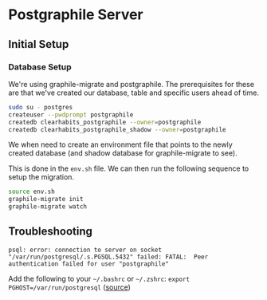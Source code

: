 # Postgraphile Server

## Initial Setup

### Database Setup

We're using graphile-migrate and postgraphile. The prerequisites for these are that we've created our database, table and specific users ahead of time.

``` bash
sudo su - postgres
createuser --pwdprompt postgraphile
createdb clearhabits_postgraphile --owner=postgraphile
createdb clearhabits_postgraphile_shadow --owner=postgraphile
```

We when need to create an environment file that points to the newly created database (and shadow database for graphile-migrate to see).

This is done in the `env.sh` file. We can then run the following sequence to setup the migration.

``` bash
source env.sh
graphile-migrate init
graphile-migrate watch
```

## Troubleshooting

`psql: error: connection to server on socket "/var/run/postgresql/.s.PGSQL.5432" failed: FATAL:  Peer authentication failed for user "postgraphile"`

Add the following to your `~/.bashrc` or `~/.zshrc`: `export PGHOST=/var/run/postgresql` ([source](https://github.com/graphile/postgraphile/issues/1197))
